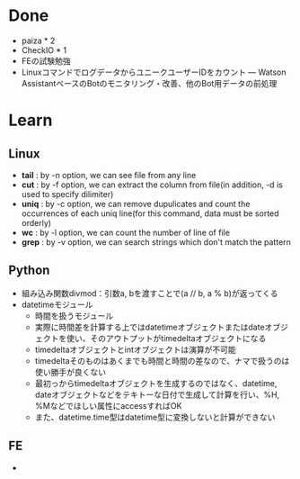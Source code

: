 # Done
- paiza * 2
- CheckIO * 1
- FEの試験勉強
- LinuxコマンドでログデータからユニークユーザーIDをカウント
― Watson AssistantベースのBotのモニタリング・改善、他のBot用データの前処理

# Learn
## Linux
- **tail** : by -n option, we can see file from any line
- **cut** : by -f option, we can extract the column from file(in addition, -d is used to specify dilimiter)
- **uniq** : by -c option, we can remove dupulicates and count the occurrences of each uniq line(for this command, data must be sorted orderly)
- **wc** : by -l option, we can count the number of line of file
- **grep** : by -v option, we can search strings which don't match the pattern
## Python
- 組み込み関数divmod：引数a, bを渡すことで(a // b, a % b)が返ってくる
- datetimeモジュール
  - 時間を扱うモジュール
  - 実際に時間差を計算する上ではdatetimeオブジェクトまたはdateオブジェクトを使い、そのアウトプットがtimedeltaオブジェクトになる
  - timedeltaオブジェクトとintオブジェクトは演算が不可能
  - timedeltaそのものはあくまでも時間と時間の差なので、ナマで扱うのは使い勝手が良くない
  - 最初っからtimedeltaオブジェクトを生成するのではなく、datetime, dateオブジェクトなどをテキトーな日付で生成して計算を行い、%H, %Mなどでほしい属性にaccessすればOK
  - また、datetime.time型はdatetime型に変換しないと計算ができない
## FE
- 

